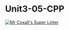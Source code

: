 # Unit3-05-CPP
[![Mr Coxall's Super Linter](https://github.com/ICS3U-Programming-Patrice-P/Unit3-05-CPP/workflows/Mr%20Coxall's%20Super%20Linter/badge.svg)](https://github.com/ICS3U-Programming-Patrice-P/Unit3-05-CPP/actions/)
